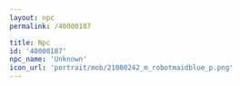 ```yaml
---
layout: npc
permalink: /40000187

title: Npc
id: '40000187'
npc_name: 'Unknown'
icon_url: 'portrait/mob/21000242_m_robotmaidblue_p.png'
---
```

